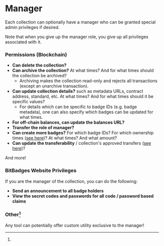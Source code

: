 # Manager

Each collection can optionally have a manager who can be granted special admin privileges if desired.&#x20;

Note that when you give up the manager role, you give up all privileges associated with it.

### Permissions (Blockchain)

* **Can delete the collection?**
* **Can archive the collection?** At what times? And for what times should the collection be archived?
  * Archiving makes the collection read-only and rejects all transactions (except an unarchive transaction).
* **Can update collection details?** such as metadata URLs, contract address, standard, etc. At what times? And for what times should it be specific values?
  * For details which can be specific to badge IDs (e.g. badge metadata), one can also specify which badges can be updated for what times.
* **For off-chain balances, can update the balances URL?**
* **Transfer the role of manager?**
* **Can create more badges?** For which badge IDs? For which ownership times ([see here](time-based-balances.md))? At what times? And what amount?
* **Can update the transferability** / collection's approved transfers ([see here](transferability.md))?

And more!



### **BitBadges Website Privileges**

If you are the manager of the collection, you can do the following:

* **Send an announcement to all badge holders**
* **View the secret codes and passwords for all code / password based claims**



### Other[^1]

Any tool can potentially offer custom utility exclusive to the manager!

[^1]: 
